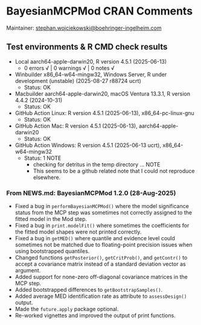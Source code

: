 # BayesianMCPMod CRAN Comments

Maintainer: <stephan.wojciekowski@boehringer-ingelheim.com>

## Test environments & R CMD check results
- Local aarch64-apple-darwin20, R version 4.5.1 (2025-06-13)
  - 0 errors √ | 0 warnings √ | 0 notes √
- Winbuilder x86_64-w64-mingw32, Windows Server, R under development (unstable) (2025-08-27 r88724 ucrt)
  - Status: OK
- Macbuilder aarch64-apple-darwin20, macOS Ventura 13.3.1, R version 4.4.2 (2024-10-31)
  - Status: OK
- GitHub Action Linux: R version 4.5.1 (2025-06-13), x86_64-pc-linux-gnu
  - Status: OK
- GitHub Action Mac: R version 4.5.1 (2025-06-13), aarch64-apple-darwin20
  - Status: OK
- GitHub Action Windows: R version 4.5.1 (2025-06-13 ucrt), x86_64-w64-mingw32
  - Status: 1 NOTE
    - checking for detritus in the temp directory ... NOTE
    - This seems to be a github related note that I could not reproduce elsewhere.

### From NEWS.md: BayesianMCPMod 1.2.0 (28-Aug-2025)

* Fixed a bug in `performBayesianMCPMod()` where the model significance status from the MCP step was sometimes not correctly assigned to the fitted model in the Mod step.
* Fixed a bug in `print.modelFit()` where sometimes the coefficients for the fitted model shapes were not printed correctly.
* Fixed a bug in `getMED()` where quantile and evidence level could sometimes not be matched due to floating-point precision issues when using bootstrapped quantiles.
* Changed functions `getPosterior()`, `getCritProb()`, and `getContr()` to accept a covariance matrix instead of a standard deviation vector as argument.
* Added support for none-zero off-diagonal covariance matrices in the MCP step.
* Added bootstrapped differences to `getBootstrapSamples()`.
* Added average MED identification rate as attribute to `assessDesign()` output.
* Made the `future.apply` package optional.
* Re-worked vignettes and improved the output of print functions.